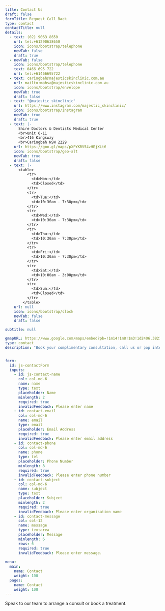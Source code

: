 ```yaml
---
title: Contact Us
draft: false
formTitle: Request Call Back
type: contact
contactTitle: null
details:
  - text: (02) 9063 8650
    url: tel:+61290638650
    icon: icons/bootstrap/telephone
    newTab: false
    draft: true
  - newTab: false
    icon: icons/bootstrap/telephone
    text: 0466 695 722
    url: tel:+61466695722
  - text: caringbah@majesticskinclinic.com.au
    url: mailto:mahsa@majesticskinclinic.com.au
    icon: icons/bootstrap/envelope
    newTab: true
    draft: false
  - text: "@majestic_skinclinic"
    url: https://www.instagram.com/majestic_skinclinic/
    icon: icons/bootstrap/instagram
    newTab: true
    draft: true
  - text: |-
      Shire Doctors & Dentists Medical Center
      <br>Unit 6-11
      <br>416 Kingsway
      <br>Caringbah NSW 2229
    url: https://goo.gl/maps/pXPYKRV54vHEjXLt6
    icon: icons/bootstrap/geo-alt
    newTab: true
    draft: false
  - text: |-
      <table>
          <tr>
            <td>Mon:</td>
            <td>Closed</td>
          </tr>
          <tr>
            <td>Tue:</td>
            <td>10:30am - 7:30pm</td>
          </tr>
          <tr>
            <td>Wed:</td>
            <td>10:30am - 7:30pm</td>
          </tr>
          <tr>
            <td>Thu:</td>
            <td>10:30am - 7:30pm</td>
          </tr>
          <tr>
            <td>Fri:</td>
            <td>10:30am - 7:30pm</td>
          </tr>
          <tr>
            <td>Sat:</td>
            <td>10:00am - 3:00pm</td>
          </tr>
          <tr>
            <td>Sun:</td>
            <td>Closed</td>
          </tr>
        </table>
    url: null
    icon: icons/bootstrap/clock
    newTab: false
    draft: false

subtitle: null

gmapURL: https://www.google.com/maps/embed?pb=!1m14!1m8!1m3!1d2406.382180170503!2d151.11740784227746!3d-34.03726451923046!3m2!1i1024!2i768!4f13.1!3m3!1m2!1s0x6b12c70f92a740eb%3A0xb33786b09b33ee67!2sMajestic%20Skin%20Clinic!5e0!3m2!1sen!2sau!4v1622210680483!5m2!1sen!2sau
type: contact
description: "Book your complimentary consultation, call us or pop into our clinic. "


form:
  id: js-contactForm
  inputs:
    - id: js-contact-name
      col: col-md-6
      name: name
      type: text
      placeholder: Name
      minlength: 2
      required: true
      invalidFeedback: Please enter name
    - id: contact-email
      col: col-md-6
      name: email
      type: email
      placeholder: Email Address
      required: true
      invalidFeedback: Please enter email address
    - id: contact-phone
      col: col-md-6
      name: phone
      type: tel
      placeholder: Phone Number
      minlength: 8
      required: true
      invalidFeedback: Please enter phone number
    - id: contact-subject
      col: col-md-6
      name: subject
      type: text
      placeholder: Subject
      minlength: 2
      required: true
      invalidFeedback: Please enter organisation name
    - id: contact-message
      col: col-12
      name: message
      type: textarea
      placeholder: Message
      minlength: 6
      rows: 6
      required: true
      invalidFeedback: Please enter message.
    
menu: 
  main:
    name: Contact
    weight: 100
  pages: 
    name: Contact
    weight: 100
---
```

Speak to our team to arrange a consult or book a treatment.
